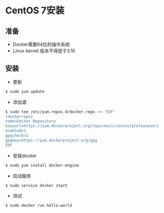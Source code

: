 # CentOS 7安装

## 准备
- Docker需要64位的操作系统
- Linux kernel 版本不得低于3.10

## 安装
- 更新
```bash
$ sudo yum update
```

- 添加源
```bash
$ sudo tee /etc/yum.repos.d/docker.repo <<-'EOF'
[dockerrepo]
name=Docker Repository
baseurl=https://yum.dockerproject.org/repo/main/centos/$releasever/
enabled=1
gpgcheck=1
gpgkey=https://yum.dockerproject.org/gpg
EOF
```

- 安装docker
```bash
$ sudo yum install docker-engine
```

- 启动服务
```bash
$ sudo service docker start
```

- 测试
```bash
$ sudo docker run hello-world
```

